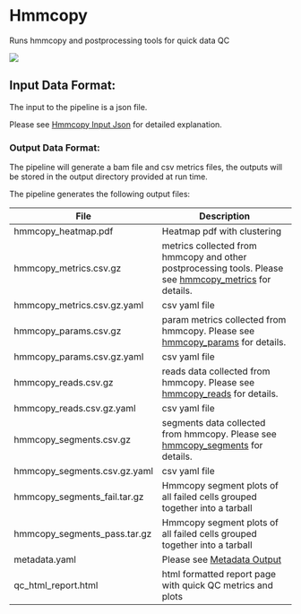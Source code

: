 # Hmmcopy


Runs hmmcopy and postprocessing tools for quick data QC





![](https://lucid.app/publicSegments/view/87a1a33b-d433-4d79-8f50-e75ba3c8db0b/image.png)



## Input Data Format:

The input to the pipeline is a json file.

Please see [Hmmcopy Input Json](data_formats/hmmcopy.md#input-json) for detailed explanation. 



### Output Data Format:

The pipeline will generate a bam file and csv metrics files, the outputs will be stored in the output directory provided at run time. 

The pipeline generates the following output files:

| File                         | Description                                                                                                                                       |
|------------------------------|---------------------------------------------------------------------------------------------------------------------------------------------------|
| hmmcopy_heatmap.pdf          | Heatmap pdf with clustering                                                                                                                       | 
| hmmcopy_metrics.csv.gz       | metrics collected from hmmcopy and other postprocessing tools. Please see [hmmcopy_metrics](data_formats/hmmcopy.md#hmmcopy-metrics) for details. | 
| hmmcopy_metrics.csv.gz.yaml  | csv yaml file                                                                                                                                     |                                                                                                                        
| hmmcopy_params.csv.gz        | param metrics collected from hmmcopy. Please see [hmmcopy_params](data_formats/hmmcopy.md#hmmcopy-params) for details.                            | 
| hmmcopy_params.csv.gz.yaml   | csv yaml file                                                                                                                                     | 
| hmmcopy_reads.csv.gz         | reads data collected from hmmcopy. Please see [hmmcopy_reads](data_formats/hmmcopy.md#hmmcopy-reads) for details.                                 | 
| hmmcopy_reads.csv.gz.yaml    | csv yaml file                                                                                                                                     | 
| hmmcopy_segments.csv.gz      | segments data collected from hmmcopy. Please see [hmmcopy_segments](data_formats/hmmcopy.md#hmmcopy-segments) for details.                        | 
| hmmcopy_segments.csv.gz.yaml | csv yaml file                                                                                                                                     | 
| hmmcopy_segments_fail.tar.gz | Hmmcopy segment plots of all failed cells grouped together into a tarball                                                                         | 
| hmmcopy_segments_pass.tar.gz | Hmmcopy segment plots of all failed cells grouped together into a tarball                                                                         | 
| metadata.yaml                | Please see [Metadata Output](data_formats/metadata_yaml_output.md#hmmcopy)                                                                        | 
| qc_html_report.html          | html formatted report page with quick QC metrics and plots                                                                                        | 